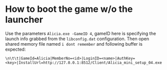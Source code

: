 # How to boot the game w/o the launcher
Use the parameters `Alicia.exe -GameID 4`, gameID here is specifying the launch info grabbed from the `libconfig.dat` configuration. 
Then open shared memory file named `i dont remember` and following buffer is expected: 
```
\n\t\t|GameId=Alicia|MemberNo=<id>|LoginID=<name>|AuthKey=<key>|InstallUrl=http://127.0.0.1:8512/Client/Alicia_mini_setup_04.exe|ServerType=0|ServerInfo=:|Age=16|Sex=2|Birthday=|WardNo=0|CityCode=00|ZipCode=|PCBangNo=0
```
